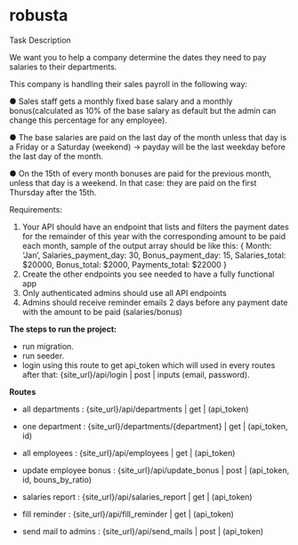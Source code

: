 # robusta

Task Description

We want you to help a company determine the dates they need to pay salaries to their
departments.

This company is handling their sales payroll in the following way:

● Sales staff gets a monthly fixed base salary and a monthly bonus(calculated as
10% of the base salary as default but the admin can change this percentage for
any employee).

● The base salaries are paid on the last day of the month unless that day is a
Friday or a Saturday (weekend) -> payday will be the last weekday before the
last day of the month.

● On the 15th of every month bonuses are paid for the previous month, unless
that day is a weekend. In that case: they are paid on the first Thursday after the
15th.

Requirements​:
1. Your API should have an endpoint that lists and filters the payment dates for the
remainder of this year with the corresponding amount to be paid each month,
sample of the output array should be like this:
{
Month: ‘Jan’,
Salaries_payment_day: 30,
Bonus_payment_day: 15,
Salaries_total: $20000,
Bonus_total: $2000,
Payments_total: $22000
}
2. Create the other endpoints you see needed to have a fully functional app
3. Only authenticated admins should use all API endpoints
4. Admins should receive reminder emails 2 days before any payment date with the
amount to be paid (salaries/bonus)


**The steps to run the project:**

- run migration.
- run seeder.
- login using this route to get api_token which will used in every routes after that:
 {site_url}/api/login | post | inputs (email, password).
 
 **Routes**
 - all departments : {site_url}/api/departments | get | (api_token)
 - one department : {site_url}/departments/{department} | get | (api_token, id)
 - all employees : {site_url}/api/employees | get | (api_token)
 - update employee bonus : {site_url}/api/update_bonus | post | (api_token, id, bouns_by_ratio)
 - salaries report : {site_url}/api/salaries_report | get | (api_token)
 
 - fill reminder : {site_url}/api/fill_reminder | get | (api_token)
 - send mail to admins : {site_url}/api/send_mails | post | (api_token)